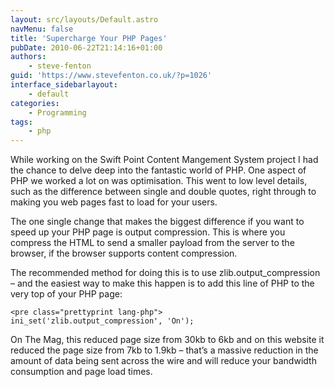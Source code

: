 ```yaml
---
layout: src/layouts/Default.astro
navMenu: false
title: 'Supercharge Your PHP Pages'
pubDate: 2010-06-22T21:14:16+01:00
authors:
    - steve-fenton
guid: 'https://www.stevefenton.co.uk/?p=1026'
interface_sidebarlayout:
    - default
categories:
    - Programming
tags:
    - php
---
```


While working on the Swift Point Content Mangement System project I had the chance to delve deep into the fantastic world of PHP. One aspect of PHP we worked a lot on was optimisation. This went to low level details, such as the difference between single and double quotes, right through to making you web pages fast to load for your users.

The one single change that makes the biggest difference if you want to speed up your PHP page is output compression. This is where you compress the HTML to send a smaller payload from the server to the browser, if the browser supports content compression.

The recommended method for doing this is to use zlib.output\_compression – and the easiest way to make this happen is to add this line of PHP to the very top of your PHP page:

```
<pre class="prettyprint lang-php">
ini_set('zlib.output_compression', 'On');
```
On The Mag, this reduced page size from 30kb to 6kb and on this website it reduced the page size from 7kb to 1.9kb – that’s a massive reduction in the amount of data being sent across the wire and will reduce your bandwidth consumption and page load times.